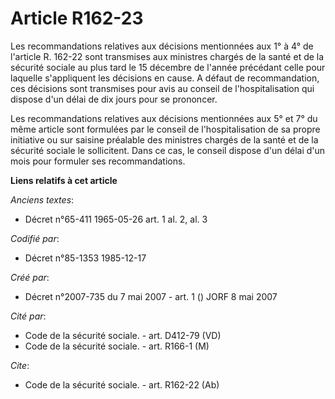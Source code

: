# Article R162-23

Les recommandations relatives aux décisions mentionnées aux 1° à 4° de l'article R. 162-22 sont transmises aux ministres
chargés de la santé et de la sécurité sociale au plus tard le 15 décembre de l'année précédant celle pour laquelle
s'appliquent les décisions en cause. A défaut de recommandation, ces décisions sont transmises pour avis au conseil de
l'hospitalisation qui dispose d'un délai de dix jours pour se prononcer.

Les recommandations relatives aux décisions mentionnées aux 5° et 7° du même article sont formulées par le conseil de
l'hospitalisation de sa propre initiative ou sur saisine préalable des ministres chargés de la santé et de la sécurité
sociale le sollicitent. Dans ce cas, le conseil dispose d'un délai d'un mois pour formuler ses recommandations.

**Liens relatifs à cet article**

_Anciens textes_:

  - Décret n°65-411 1965-05-26 art. 1 al. 2, al. 3

_Codifié par_:

  - Décret n°85-1353 1985-12-17

_Créé par_:

  - Décret n°2007-735 du 7 mai 2007 - art. 1 () JORF 8 mai 2007

_Cité par_:

  - Code de la sécurité sociale. - art. D412-79 (VD)
  - Code de la sécurité sociale. - art. R166-1 (M)

_Cite_:

  - Code de la sécurité sociale. - art. R162-22 (Ab)
